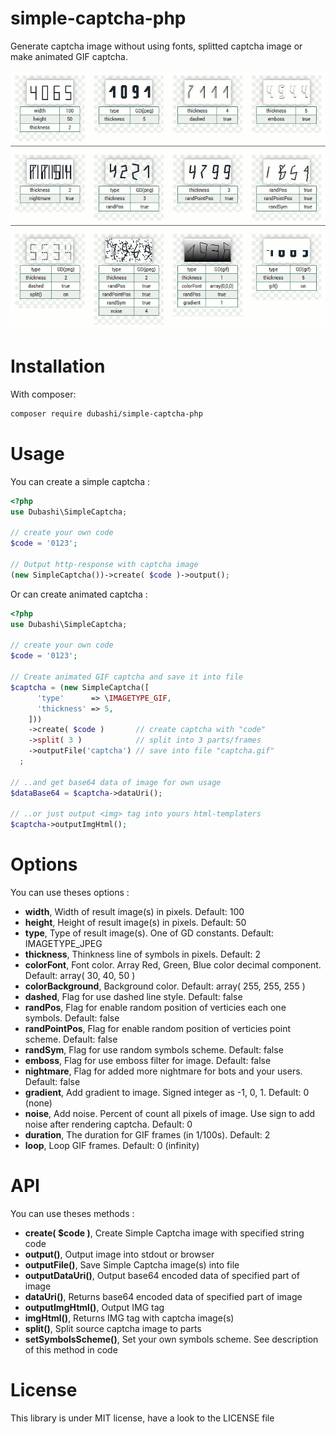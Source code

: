 # simple-captcha-php

Generate captcha image without using fonts, splitted captcha image or make animated GIF captcha.

![Captchas examples](https://github.com/dubashi/simple-captcha-php/blob/main/example.gif)

# Installation

With composer:

```bash
composer require dubashi/simple-captcha-php
```

# Usage

You can create a simple captcha :

```php
<?php
use Dubashi\SimpleCaptcha;

// create your own code
$code = '0123';

// Output http-response with captcha image
(new SimpleCaptcha())->create( $code )->output();
```

Or can create animated captcha :

```php
<?php
use Dubashi\SimpleCaptcha;

// create your own code
$code = '0123';

// Create animated GIF captcha and save it into file
$captcha = (new SimpleCaptcha([
      'type'      => \IMAGETYPE_GIF,
      'thickness' => 5,
    ]))
    ->create( $code )       // create captcha with "code"
    ->split( 3 )            // split into 3 parts/frames
    ->outputFile('captcha') // save into file "captcha.gif"
  ;
  
// ..and get base64 data of image for own usage
$dataBase64 = $captcha->dataUri();

// ..or just output <img> tag into yours html-templaters
$captcha->outputImgHtml();
```

# Options

You can use theses options :

* **width**, Width of result image(s) in pixels. Default: 100
* **height**, Height of result image(s) in pixels. Default: 50
* **type**, Type of result image(s). One of GD constants. Default: IMAGETYPE_JPEG
* **thickness**, Thinkness line of symbols in pixels. Default: 2
* **colorFont**, Font color. Array Red, Green, Blue color decimal component. Default: array( 30, 40, 50 )
* **colorBackground**, Background color. Default: array( 255, 255, 255 )
* **dashed**, Flag for use dashed line style. Default: false
* **randPos**, Flag for enable random position of verticies each one symbols. Default: false
* **randPointPos**, Flag for enable random position of verticies point scheme. Default: false
* **randSym**, Flag for use random symbols scheme. Default: false
* **emboss**, Flag for use emboss filter for image. Default: false
* **nightmare**, Flag for added more nightmare for bots and your users. Default: false
* **gradient**, Add gradient to image. Signed integer as -1, 0, 1. Default: 0 (none)
* **noise**, Add noise. Percent of count all pixels of image. Use sign to add noise after rendering captcha. Default: 0
* **duration**, The duration for GIF frames (in 1/100s). Default: 2
* **loop**, Loop GIF frames. Default: 0 (infinity)

# API

You can use theses methods :

* **create( $code )**, Create Simple Captcha image with specified string code
* **output()**, Output image into stdout or browser
* **outputFile()**, Save Simple Captcha image(s) into file
* **outputDataUri()**, Output base64 encoded data of specified part of image
* **dataUri()**, Returns base64 encoded data of specified part of image
* **outputImgHtml()**, Output IMG tag
* **imgHtml()**, Returns IMG tag with captcha image(s)
* **split()**, Split source captcha image to parts
* **setSymbolsScheme()**, Set your own symbols scheme. See description of this method in code

# License

This library is under MIT license, have a look to the LICENSE file
